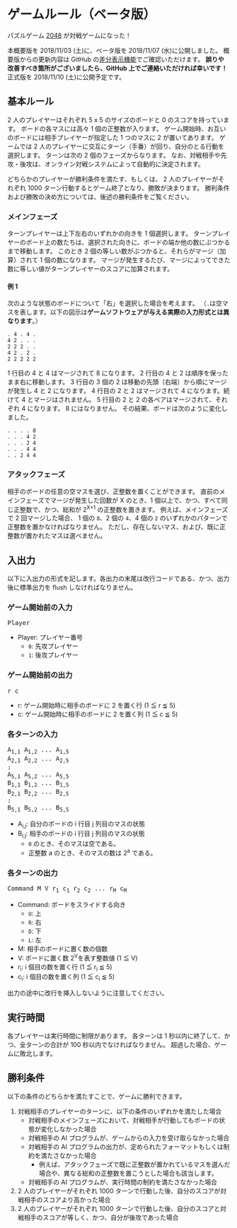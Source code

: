 # ゲームルール（**ベータ版**）

パズルゲーム [2048](<https://ja.wikipedia.org/wiki/2048_(%E3%82%B2%E3%83%BC%E3%83%A0)>) が対戦ゲームになった！

本概要版を 2018/11/03 (土)に、ベータ版を 2018/11/07 (水)に公開しました。
概要版からの更新内容は GitHub の[差分表示機能](https://github.com/exKAZUu/AIChallenge2018AtCodeFestival/compare/f223f7b3c1914cdd6d14c0018e6aa6ddb27d4e23...master?expand=1)でご確認いただけます。
**誤りや改善すべき箇所がございましたら、GitHub 上でご連絡いただければ幸いです！**
正式版を 2018/11/10 (土)に公開予定です。

## 基本ルール

2 人のプレイヤーはそれぞれ 5 x 5 のサイズのボードと 0 のスコアを持っています。
ボードの各マスには高々 1 個の正整数が入ります。
ゲーム開始時、お互いのボードには相手プレイヤーが指定した 1 つのマスに 2 が置いてあります。
ゲームでは 2 人のプレイヤーに交互にターン（手番）が回り、自分のとる行動を選択します。
ターンは次の 2 個のフェーズからなります。
なお、対戦相手や先攻・後攻は、オンライン対戦システムによって自動的に決定されます。

どちらかのプレイヤーが勝利条件を満たす、もしくは、
2 人のプレイヤーがそれぞれ 1000 ターン行動するとゲーム終了となり、勝敗が決まります。
勝利条件および勝敗の決め方については、後述の勝利条件をご覧ください。

### メインフェーズ

ターンプレイヤーは上下左右のいずれかの向きを 1 個選択します。
ターンプレイヤーのボード上の数たちは、選択された向きに、ボードの端か他の数にぶつかるまで移動します。
このとき 2 個の等しい数がぶつかると、それらがマージ（加算）されて 1 個の数になります。
マージが発生するたび、マージによってできた数に等しい値がターンプレイヤーのスコアに加算されます。

#### 例 1

次のような状態のボードについて「右」を選択した場合を考えます。
（`.`は空マスを表します。以下の図示は**ゲームソフトウェアが与える実際の入力形式とは異なります**。）

```
. 4 . 4 .
4 2 . . .
2 2 2 . .
4 2 . 2 .
2 2 2 2 2
```

1 行目の 4 と 4 はマージされて 8 になります。
2 行目の 4 と 2 は順序を保ったまま右に移動します。
3 行目の 3 個の 2 は移動の先頭（右端）から順にマージが発生し 4 と 2 になります。
4 行目の 2 と 2 はマージされて 4 になります。続けて 4 とマージはされません。
5 行目の 2 と 2 の各ペアはマージされて、それぞれ 4 になります。 8 にはなりません。
その結果、ボードは次のように変化しました。

```
. . . . 8
. . . 4 2
. . . 2 4
. . . 4 4
. . 2 4 4
```

### アタックフェーズ

相手のボードの任意の空マスを選び、正整数を置くことができます。
直前のメインフェーズでマージが発生した回数が X のとき、1 個以上で、かつ、すべて同じ正整数で、かつ、総和が 2<sup>X+1</sup> の正整数を置きます。
例えば、メインフェーズで 2 回マージした場合、 1 個の `8`、2 個の `4`、4 個の `2` のいずれかのパターンで正整数を置かなければなりません。
ただし、存在しないマス、および、既に正整数が置かれたマスは選べません。

## 入出力

以下に入出力の形式を記します。各出力の末尾は改行コードである、かつ、出力後に標準出力を flush しなければなりません。

### ゲーム開始前の入力

<pre>
Player
</pre>

- Player: プレイヤー番号
  - `0`: 先攻プレイヤー
  - `1`: 後攻プレイヤー

### ゲーム開始前の出力

<pre>
r c
</pre>

- r: ゲーム開始時に相手のボードに 2 を置く行 (1 ≦ r ≦ 5)
- c: ゲーム開始時に相手のボードに 2 を置く列 (1 ≦ c ≦ 5)

### 各ターンの入力

<pre>
A<sub>1,1</sub> A<sub>1,2</sub> ... A<sub>1,5</sub>
A<sub>2,1</sub> A<sub>2,2</sub> ... A<sub>2,5</sub>
:
A<sub>5,1</sub> A<sub>5,2</sub> ... A<sub>5,5</sub>
B<sub>1,1</sub> B<sub>1,2</sub> ... B<sub>1,5</sub>
B<sub>2,1</sub> B<sub>2,2</sub> ... B<sub>2,5</sub>
:
B<sub>5,1</sub> B<sub>5,2</sub> ... B<sub>5,5</sub>
</pre>

- A<sub>i,j</sub>: 自分のボードの i 行目 j 列目のマスの状態
- B<sub>i,j</sub>: 相手のボードの i 行目 j 列目のマスの状態
  - `0` のとき、そのマスは空である。
  - 正整数 a のとき、そのマスの数は 2<sup>a</sup> である。

### 各ターンの出力

<pre>
Command M V r<sub>1</sub> c<sub>1</sub> r<sub>2</sub> c<sub>2</sub> ... r<sub>M</sub> c<sub>M</sub>
</pre>

- Command: ボードをスライドする向き
  - `U`: 上
  - `R`: 右
  - `D`: 下
  - `L`: 左
- M: 相手のボードに置く数の個数
- V: ボードに置く数 2<sup>V</sup>を表す整数値 (1 ≦ V)
- r<sub>i</sub>: i 個目の数を置く行 (1 ≦ r<sub>i</sub> ≦ 5)
- c<sub>i</sub>: i 個目の数を置く列 (1 ≦ c<sub>i</sub> ≦ 5)

出力の途中に改行を挿入しないように注意してください。

## 実行時間

各プレイヤーは実行時間に制限があります。
各ターンは 1 秒以内に終了して、かつ、全ターンの合計が 100 秒以内でなければなりません。
超過した場合、ゲームに敗北します。

## 勝利条件

以下の条件のどちらかを満たすことで、ゲームに勝利できます。

1. 対戦相手のプレイヤーのターンに、以下の条件のいずれかを満たした場合
   - 対戦相手のメインフェーズにおいて、対戦相手が行動してもボードの状態が変化しなかった場合
   - 対戦相手の AI プログラムが、ゲームからの入力を受け取らなかった場合
   - 対戦相手の AI プログラムの出力が、定められたフォーマットもしくは制約を満たさなかった場合
     - 例えば、アタックフェーズで既に正整数が置かれているマスを選んだ場合や、異なる総和の正整数を置こうとした場合も該当します。
   - 対戦相手の AI プログラムが、実行時間の制約を満たさなかった場合
1. 2 人のプレイヤーがそれぞれ 1000 ターンで行動した後、自分のスコアが対戦相手のスコアより高かった場合
1. 2 人のプレイヤーがそれぞれ 1000 ターンで行動した後、自分のスコアと対戦相手のスコアが等しく、かつ、自分が後攻であった場合
